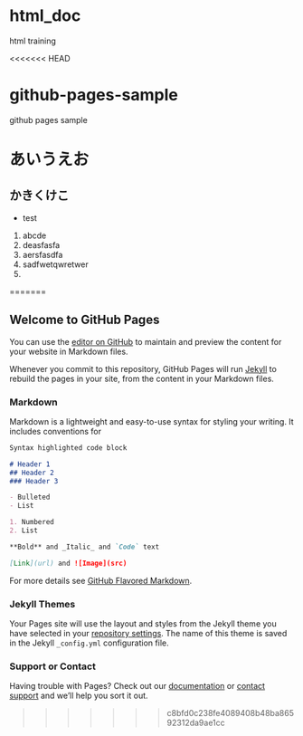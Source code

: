 # html_doc
html training


<<<<<<< HEAD
# github-pages-sample
github pages sample

# あいうえお
## かきくけこ

- test

1. abcde
2. deasfasfa
3. aersfasdfa
4.  sadfwetqwretwer
5.  



=======
## Welcome to GitHub Pages

You can use the [editor on GitHub](https://github.com/atsuhirosoda/github-pages-sample/edit/master/README.md) to maintain and preview the content for your website in Markdown files.

Whenever you commit to this repository, GitHub Pages will run [Jekyll](https://jekyllrb.com/) to rebuild the pages in your site, from the content in your Markdown files.

### Markdown

Markdown is a lightweight and easy-to-use syntax for styling your writing. It includes conventions for

```markdown
Syntax highlighted code block

# Header 1
## Header 2
### Header 3

- Bulleted
- List

1. Numbered
2. List

**Bold** and _Italic_ and `Code` text

[Link](url) and ![Image](src)
```

For more details see [GitHub Flavored Markdown](https://guides.github.com/features/mastering-markdown/).

### Jekyll Themes

Your Pages site will use the layout and styles from the Jekyll theme you have selected in your [repository settings](https://github.com/atsuhirosoda/github-pages-sample/settings). The name of this theme is saved in the Jekyll `_config.yml` configuration file.

### Support or Contact

Having trouble with Pages? Check out our [documentation](https://help.github.com/categories/github-pages-basics/) or [contact support](https://github.com/contact) and we’ll help you sort it out.
>>>>>>> c8bfd0c238fe4089408b48ba86592312da9ae1cc
